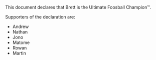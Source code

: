 This document declares that Brett is the Ultimate Foosball Champion™.

Supporters of the declaration are:

* Andrew
* Nathan
* Jono
* Matome
* Rowan
* Martin
